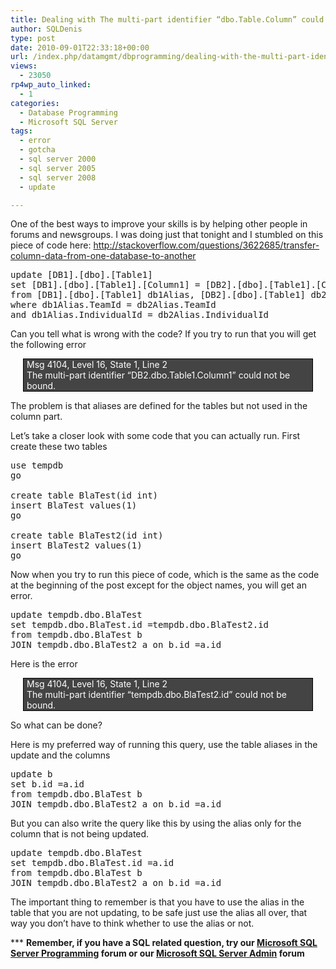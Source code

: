 ```yaml
---
title: Dealing with The multi-part identifier “dbo.Table.Column” could not be bound. error in an update statement
author: SQLDenis
type: post
date: 2010-09-01T22:33:18+00:00
url: /index.php/datamgmt/dbprogramming/dealing-with-the-multi-part-identifier-d/
views:
  - 23050
rp4wp_auto_linked:
  - 1
categories:
  - Database Programming
  - Microsoft SQL Server
tags:
  - error
  - gotcha
  - sql server 2000
  - sql server 2005
  - sql server 2008
  - update

---
```

One of the best ways to improve your skills is by helping other people in forums and newsgroups. I was doing just that tonight and I stumbled on this piece of code here: http://stackoverflow.com/questions/3622685/transfer-column-data-from-one-database-to-another

<pre>update [DB1].[dbo].[Table1]
set [DB1].[dbo].[Table1].[Column1] = [DB2].[dbo].[Table1].[Column1]
from [DB1].[dbo].[Table1] db1Alias, [DB2].[dbo].[Table1] db2Alias
where db1Alias.TeamId = db2Alias.TeamId
and db1Alias.IndividualId = db2Alias.IndividualId</pre>

Can you tell what is wrong with the code? If you try to run that you will get the following error

<div style="border:1px solid black;background-color:#444;color:white;margin:0 20px;padding:0 5px 0 5px;">
  Msg 4104, Level 16, State 1, Line 2<br /> The multi-part identifier &#8220;DB2.dbo.Table1.Column1&#8221; could not be bound.
</div>



The problem is that aliases are defined for the tables but not used in the column part.

Let&#8217;s take a closer look with some code that you can actually run. First create these two tables

<pre>use tempdb
go

create table BlaTest(id int)
insert BlaTest values(1)
go

create table BlaTest2(id int)
insert BlaTest2 values(1)
go</pre>

Now when you try to run this piece of code, which is the same as the code at the beginning of the post except for the object names, you will get an error.

<pre>update tempdb.dbo.BlaTest
set tempdb.dbo.BlaTest.id =tempdb.dbo.BlaTest2.id
from tempdb.dbo.BlaTest b
JOIN tempdb.dbo.BlaTest2 a on b.id =a.id</pre>

Here is the error

<div style="border:1px solid black;background-color:#444;color:white;margin:0 20px;padding:0 5px 0 5px;">
  Msg 4104, Level 16, State 1, Line 2<br /> The multi-part identifier &#8220;tempdb.dbo.BlaTest2.id&#8221; could not be bound.
</div>



So what can be done?

Here is my preferred way of running this query, use the table aliases in the update and the columns

<pre>update b
set b.id =a.id
from tempdb.dbo.BlaTest b
JOIN tempdb.dbo.BlaTest2 a on b.id =a.id</pre>

But you can also write the query like this by using the alias only for the column that is not being updated.

<pre>update tempdb.dbo.BlaTest
set tempdb.dbo.BlaTest.id =a.id
from tempdb.dbo.BlaTest b
JOIN tempdb.dbo.BlaTest2 a on b.id =a.id</pre>

The important thing to remember is that you have to use the alias in the table that you are not updating, to be safe just use the alias all over, that way you don&#8217;t have to think whether to use the alias or not.

\*** **Remember, if you have a SQL related question, try our [Microsoft SQL Server Programming][1] forum or our [Microsoft SQL Server Admin][2] forum**<ins></ins>

 [1]: http://forum.ltd.local/viewforum.php?f=17
 [2]: http://forum.ltd.local/viewforum.php?f=22